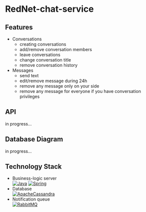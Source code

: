 # RedNet-chat-service

## Features
* Conversations
  - creating conversations
  - add/remove conversation members
  - leave conversations
  - change conversation title
  - remove conversation history
* Messages
  - send text
  - edit/remove message during 24h
  - remove any message only on your side
  - remove any message for everyone if you have conversation privileges

## API
in progress...

## Database Diagram
in progress...
<!-- (![database-diagram](chat-service-database-diagram.png)) -->

## Technology Stack
* Business-logic server\
[![Java](https://img.shields.io/badge/java-%23ED8B00.svg?style=for-the-badge&logo=java&logoColor=white)](https://www.java.com/)
[![Spring](https://img.shields.io/badge/spring-%236DB33F.svg?style=for-the-badge&logo=spring&logoColor=white)](https://spring.io/)
* Database\
[![ApacheCassandra](https://img.shields.io/badge/cassandra-%231287B1.svg?style=for-the-badge&logo=apache-cassandra&logoColor=white)](https://cassandra.apache.org/)
* Notification queue\
[![RabbitMQ](https://img.shields.io/badge/Rabbitmq-FF6600?style=for-the-badge&logo=rabbitmq&logoColor=white)](https://www.rabbitmq.com/)
